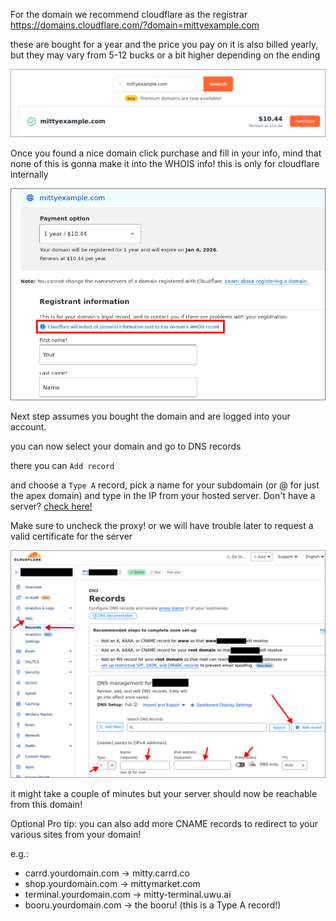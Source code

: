 For the domain we recommend cloudflare as the registrar https://domains.cloudflare.com/?domain=mittyexample.com

these are bought for a year and the price you pay on it is also billed yearly, but they may vary from 5-12 bucks or a bit higher depending on the ending

![](cf_0.jpg)

Once you found a nice domain click purchase and fill in your info, mind that none of this is gonna make it into the WHOIS info! this is only for cloudflare internally

![](cf_1.jpg)

Next step assumes you bought the domain and are logged into your account.

you can now select your domain and go to DNS records

there you can `Add record`

and choose a `Type A` record, pick a name for your subdomain (or @ for just the apex domain) and type in the IP from your hosted server. Don't have a server? [check here!](Hosting.md)

Make sure to uncheck the proxy! or we will have trouble later to request a valid certificate for the server


![](cf_2.jpg)

it might take a couple of minutes but your server should now be reachable from this domain!


Optional Pro tip: you can also add more CNAME records to redirect to your various sites from your domain!

e.g.: 

- carrd.yourdomain.com -> mitty.carrd.co
- shop.yourdomain.com -> mittymarket.com
- terminal.yourdomain.com -> mitty-terminal.uwu.ai
- booru.yourdomain.com -> the booru! (this is a Type A record!)
